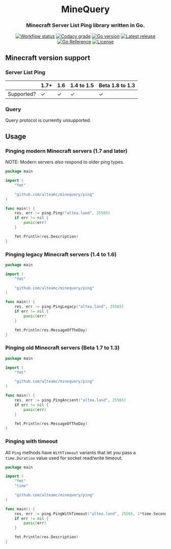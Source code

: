 <h1 align="center">MineQuery</h1>
<h3 align="center">Minecraft Server List Ping library written in Go.</h3>
<p align="center">
  <a href="https://github.com/alteamc/minequery/actions/workflows/go.yml"><img alt="Workflow status" src="https://img.shields.io/github/workflow/status/alteamc/minequery/Go/master"></a>
  <a href="https://app.codacy.com/gh/alteamc/minequery"><img alt="Codacy grade" src="https://img.shields.io/codacy/grade/7a7901a7d1ee435f8cd047ed15369043"></a>
  <a href="https://github.com/alteamc/minequery/blob/master/go.mod"><img alt="Go version" src="https://img.shields.io/github/go-mod/go-version/alteamc/minequery"></a>
  <a href="https://github.com/alteamc/minequery/releases/latest"><img alt="Latest release" src="https://img.shields.io/github/v/release/alteamc/minequery"></a>
  <a href="https://pkg.go.dev/github.com/alteamc/minequery"><img alt="Go Reference" src="https://pkg.go.dev/badge/github.com/alteamc/minequery.svg"></a>
  <a href="https://github.com/alteamc/minequery/blob/master/LICENSE"><img alt="License" src="https://img.shields.io/github/license/alteamc/minequery"></a>
</p>

## Minecraft version support

### Server List Ping

|            | 1.7+ | 1.6 | 1.4 to 1.5 | Beta 1.8 to 1.3 |
|------------|------|-----|------------|-----------------|
| Supported? | ✓    | ✓   | ✓          | ✓               |

### Query

Query protocol is currently unsupported.

## Usage

### Pinging modern Minecraft servers (1.7 and later)

NOTE: Modern servers *also* respond to older ping types.

```go
package main

import (
	"fmt"

	"github.com/alteamc/minequery/ping"
)

func main() {
	res, err := ping.Ping("altea.land", 25565)
	if err != nil {
		panic(err)
	}

	fmt.Println(res.Description)
}
```

### Pinging legacy Minecraft servers (1.4 to 1.6)

```go
package main

import (
	"fmt"

	"github.com/alteamc/minequery/ping"
)

func main() {
	res, err := ping.PingLegacy("altea.land", 25565)
	if err != nil {
		panic(err)
	}

	fmt.Println(res.MessageOfTheDay)
}
```

### Pinging old Minecraft servers (Beta 1.7 to 1.3)

```go
package main

import (
	"fmt"

	"github.com/alteamc/minequery/ping"
)

func main() {
	res, err := ping.PingAncient("altea.land", 25565)
	if err != nil {
		panic(err)
	}

	fmt.Println(res.MessageOfTheDay)
}
```

### Pinging with timeout

All `Ping` methods have `WithTimeout` variants that let you pass a `time.Duration` value used for socket read/write
timeout.

```go
package main

import (
	"fmt"
	"time"

	"github.com/alteamc/minequery/ping"
)

func main() {
	res, err := ping.PingWithTimeout("altea.land", 25565, 1*time.Second)
	if err != nil {
		panic(err)
	}

	fmt.Println(res.Description)
}
```
